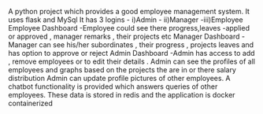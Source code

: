 A python project which provides a good employee management system.
It uses flask and MySql 
It has 3 logins - i)Admin
                - ii)Manager
                -iii)Employee
Employee Dashboard -Employee could see there progress,leaves -applied or approved , manager remarks , their projects etc 
Manager Dashboard - Manager can see his/her subordinates , their progress , projects leaves and has option to approve or reject
Admin Dashboard -Admin has access to add , remove employees or to edit their details .
                 Admin can see the profiles of all employees and graphs based on the projects the are in or there salary distribution
                 Admin can update profile pictures of other employees.
A chatbot functionality is provided which answers queries of other employees.
These data is stored in redis and the application is docker containerized
